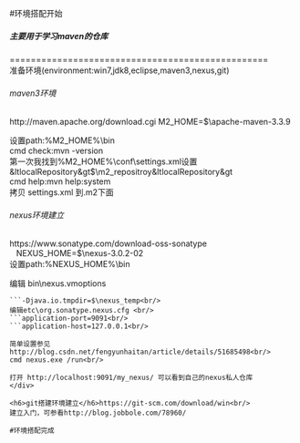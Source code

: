 #环境搭配开始
<h5>主要用于学习maven的仓库</h5>
=================================================
<div>
<span>准备环境(environment:win7,jdk8,eclipse,maven3,nexus,git)</span>

<h6>maven3环境</h6>http://maven.apache.org/download.cgi
M2_HOME=$\apache-maven-3.3.9<br/>

设置path:%M2_HOME%\bin<br/>
cmd check:mvn -version<br/>
<span>第一次我找到%M2_HOME%\conf\settings.xml设置&ltlocalRepository&gt$\m2_repositroy&ltlocalRepository&gt</span><br/>
cmd help:mvn help:system<br/>
拷贝 settings.xml 到.m2下面<br/>

<h6>nexus环境建立</h6>https://www.sonatype.com/download-oss-sonatype<br/>
&nbsp;&nbsp;
NEXUS_HOME=$\nexus-3.0.2-02<br/>
设置path:%NEXUS_HOME%\bin<br/>

编辑 bin\nexus.vmoptions <br/>
```-Dkaraf.data=$\nexus_data<br/>
```-Djava.io.tmpdir=$\nexus_temp<br/>
编辑etc\org.sonatype.nexus.cfg <br/>
```application-port=9091<br/>
```application-host=127.0.0.1<br/>

简单设置参见http://blog.csdn.net/fengyunhaitan/article/details/51685498<br/>
cmd nexus.exe /run<br/>

打开 http://localhost:9091/my_nexus/ 可以看到自己的nexus私人仓库
</div>

<h6>git搭建环境建立</h6>https://git-scm.com/download/win<br/>
建立入门，可参看http://blog.jobbole.com/78960/

#环境搭配完成

